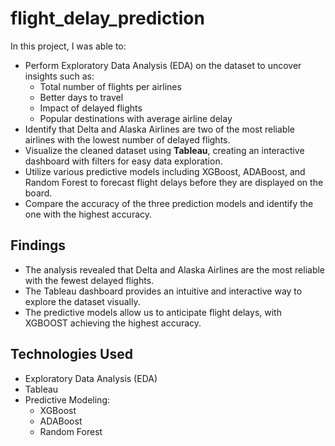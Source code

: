 # flight_delay_prediction
In this project, I was able to:
- Perform Exploratory Data Analysis (EDA) on the dataset to uncover insights such as:
  - Total number of flights per airlines
  - Better days to travel
  - Impact of delayed flights
  - Popular destinations with average airline delay
- Identify that Delta and Alaska Airlines are two of the most reliable airlines with the lowest number of delayed flights.
- Visualize the cleaned dataset using __Tableau__, creating an interactive dashboard with filters for easy data exploration.
- Utilize various predictive models including XGBoost, ADABoost, and Random Forest to forecast flight delays before they are displayed on the board.
- Compare the accuracy of the three prediction models and identify the one with the highest accuracy.

## Findings

- The analysis revealed that Delta and Alaska Airlines are the most reliable with the fewest delayed flights.
- The Tableau dashboard provides an intuitive and interactive way to explore the dataset visually.
- The predictive models allow us to anticipate flight delays, with XGBOOST achieving the highest accuracy.

## Technologies Used

- Exploratory Data Analysis (EDA)
- Tableau
- Predictive Modeling:
  - XGBoost
  - ADABoost
  - Random Forest


